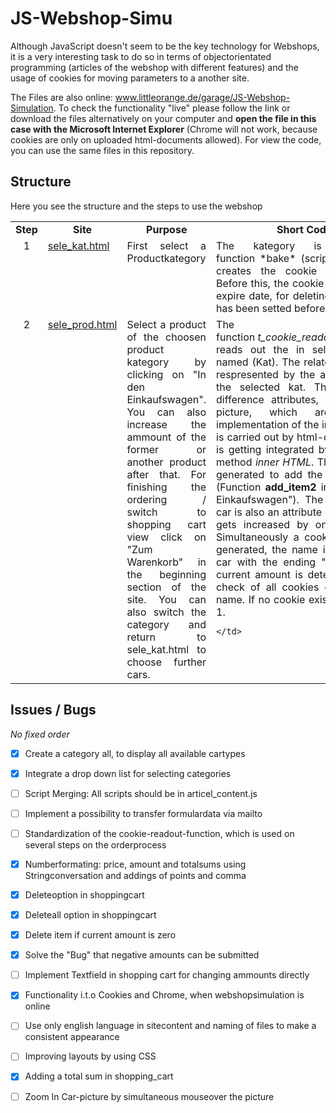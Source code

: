 # JS-Webshop-Simu




Although JavaScript doesn't seem to be the key technology for Webshops, it is a very interesting task to do so in terms of objectorientated programming (articles of the webshop with different features) and the usage of cookies for moving parameters to a another site.

The Files are also online: <a href="http://www.littleorange.de/garage/JS-Webshop-Simulation" target="_blank">www.littleorange.de/garage/JS-Webshop-Simulation</a>.
To check the functionality "live" please follow the link or download the files alternatively on your computer and **open the file in this case with the Microsoft Internet Explorer** (Chrome will not work, because cookies are only on uploaded html-documents allowed). For view the code, you can use the same files in this repository.

## Structure

Here you see the structure and the steps to use the webshop

<table>
  <tr>
    <td align='center'><b>Step</b></td><td align='center'><b>Site</b></td><td align='center'><b>Purpose</b></td><td align='center'><b>Short Code Description</b></td>
  </tr>
  <tr>
    <td align='center' valign='top'>
      1
    </td>
    <td align='justify' valign='top'>
    <a href='http://www.littleorange.de/garage/JS-Webshop-Simulation/sele_kat.html' target='_blank'>sele_kat.html</a>
    </td>
    <td align='justify' valign='top'>
      First select a Productkategory
    </td>
    <td align='justify' valign='top'>
      The kategory is submitted by the function *bake* (script on sele_kat.html) which creates the cookie "kat" (document.cookie). Before this, the cookie kat is generated with past expire date, for deleting the "old" kat cookie, if it has been setted before.
    </td>
  </tr>
<tr>
    <td align='center' valign='top'>
      2
    </td>
    <td align='justify' valign='top'>
    <a href='http://www.littleorange.de/garage/JS-Webshop-Simulation/sele_prod.html' target='_blank'>sele_prod.html</a>
    </td>
    <td align='justify' valign='top'>
      Select a product of the choosen product kategory by clicking on "In den Einkaufswagen". You can also increase the ammount of the   former or another product after that. For finishing the ordering / switch to shopping cart view click on "Zum Warenkorb" in the beginning section of the site. You can also switch the category and return to sele_kat.html to choose further cars.
    </td>
    <td align='justify' valign='top'>
      The function <i>t_cookie_readout</i> (Skript:<a href='http://www.littleorange.de/garage/JS-Webshop-Simulation/sele_prod.html' target='_blank'>sele_prod.html`</a>) reads out the in sele_kat.html settet Cookie, named (Kat). The related products are attributes, respresented by the array fzg_list of the object the selected kat. The cars itself also have difference attributes, like description, price or picture, which are readed out. The implementation of the information of the html-site is carried out by html-code, which is dynamically is getting integrated by the DOM-Model via the method <i>inner HTML</i>. Through this, also the link is generated to add the car in the shopping-cart (Function <b>add_item2</b> in articel_content.js,"In den Einkaufswagen"). The ordered amount of each car is also an attribute of the object of the car, an gets increased by one, if the link is clicked. Simultaneously a cookie to save the amount is generated, the name is the object-name of the car with the ending "_anzahl". Before this, the current amount is determined by a readout and check of all cookies concerning the described name. If no cookie exists the amount is setted as 1.

    </td>
  </tr>











</table>

    


## Issues / Bugs

_No fixed order_

- [x] Create a category all, to display all available cartypes 
- [x] Integrate a drop down list for selecting categories
- [ ] Script Merging: All scripts should be in articel_content.js
- [ ] Implement a possibility to transfer formulardata via mailto
- [ ] Standardization of the cookie-readout-function, which is used on several steps on the orderprocess
- [x] Numberformating: price, amount and totalsums using Stringconversation and addings of points and comma
- [x] Deleteoption in shoppingcart
- [x] Deleteall option in shoppingcart
- [x] Delete item if current amount is zero
- [x] Solve the "Bug" that negative amounts can be submitted
- [ ] Implement Textfield in shopping cart for changing ammounts directly
- [x] Functionality i.t.o Cookies and Chrome, when webshopsimulation is online
- [ ] Use only english language in sitecontent and naming of files to make a consistent appearance
- [ ] Improving layouts by using CSS
- [x] Adding a total sum in shopping_cart
- [ ] Zoom In Car-picture by simultaneous mouseover the picture







